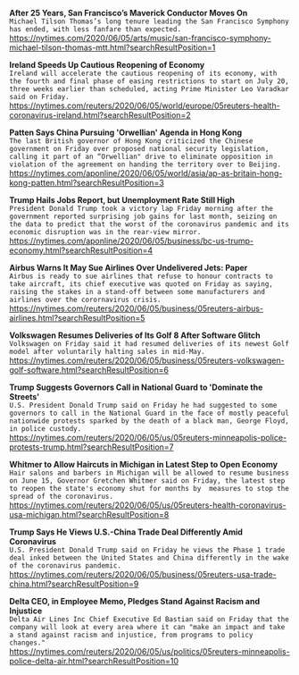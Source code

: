 **After 25 Years, San Francisco’s Maverick Conductor Moves On**\
`Michael Tilson Thomas’s long tenure leading the San Francisco Symphony has ended, with less fanfare than expected.`\
https://nytimes.com/2020/06/05/arts/music/san-francisco-symphony-michael-tilson-thomas-mtt.html?searchResultPosition=1

**Ireland Speeds Up Cautious Reopening of Economy**\
`Ireland will accelerate the cautious reopening of its economy, with the fourth and final phase of easing restrictions to start on July 20, three weeks earlier than scheduled, acting Prime Minister Leo Varadkar said on Friday. `\
https://nytimes.com/reuters/2020/06/05/world/europe/05reuters-health-coronavirus-ireland.html?searchResultPosition=2

**Patten Says China Pursuing 'Orwellian' Agenda in Hong Kong**\
`The last British governor of Hong Kong criticized the Chinese government on Friday over proposed national security legislation, calling it part of an “Orwellian" drive to eliminate opposition in violation of the agreement on handing the territory over to Beijing. `\
https://nytimes.com/aponline/2020/06/05/world/asia/ap-as-britain-hong-kong-patten.html?searchResultPosition=3

**Trump Hails Jobs Report, but Unemployment Rate Still High**\
`President Donald Trump took a victory lap Friday morning after the government reported surprising job gains for last month, seizing on the data to predict that the worst of the coronavirus pandemic and its economic disruption was in the rear-view mirror.`\
https://nytimes.com/aponline/2020/06/05/business/bc-us-trump-economy.html?searchResultPosition=4

**Airbus Warns It May Sue Airlines Over Undelivered Jets: Paper**\
`Airbus is ready to sue airlines that refuse to honour contracts to take aircraft, its chief executive was quoted on Friday as saying, raising the stakes in a stand-off between some manufacturers and airlines over the corornavirus crisis.`\
https://nytimes.com/reuters/2020/06/05/business/05reuters-airbus-airlines.html?searchResultPosition=5

**Volkswagen Resumes Deliveries of Its Golf 8 After Software Glitch**\
`Volkswagen on Friday said it had resumed deliveries of its newest Golf model after voluntarily halting sales in mid-May.`\
https://nytimes.com/reuters/2020/06/05/business/05reuters-volkswagen-golf-software.html?searchResultPosition=6

**Trump Suggests Governors Call in National Guard to 'Dominate the Streets'**\
`U.S. President Donald Trump said on Friday he had suggested to some governors to call in the National Guard in the face of mostly peaceful nationwide protests sparked by the death of a black man, George Floyd, in police custody.`\
https://nytimes.com/reuters/2020/06/05/us/05reuters-minneapolis-police-protests-trump.html?searchResultPosition=7

**Whitmer to Allow Haircuts in Michigan in Latest Step to Open Economy**\
`Hair salons and barbers in Michigan will be allowed to resume business on June 15, Governor Gretchen Whitmer said on Friday, the latest step to reopen the state's economy shut for months by  measures to stop the spread of the coronavirus. `\
https://nytimes.com/reuters/2020/06/05/us/05reuters-health-coronavirus-usa-michigan.html?searchResultPosition=8

**Trump Says He Views U.S.-China Trade Deal Differently Amid Coronavirus**\
`U.S. President Donald Trump said on Friday he views the Phase 1 trade deal inked between the United States and China differently in the wake of the coronavirus pandemic.`\
https://nytimes.com/reuters/2020/06/05/business/05reuters-usa-trade-china.html?searchResultPosition=9

**Delta CEO, in Employee Memo, Pledges Stand Against Racism and Injustice**\
`Delta Air Lines Inc Chief Executive Ed Bastian said on Friday that the company will look at every area where it can "make an impact and take a stand against racism and injustice, from programs to policy changes."`\
https://nytimes.com/reuters/2020/06/05/us/politics/05reuters-minneapolis-police-delta-air.html?searchResultPosition=10

